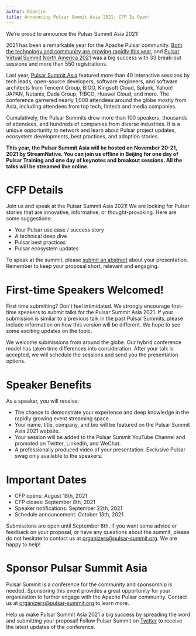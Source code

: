 ```yaml
---
author: Dianjin
title: Announcing Pulsar Summit Asia 2021: CFP Is Open!
---
```

We’re proud to announce the Pulsar Summit Asia 2021!

2021 has been a remarkable year for the Apache Pulsar community. [Both the technology and community are growing rapidly this year](https://streamnative.io/en/blog/community/2021-06-14-pulsar-hits-its-400th-contributor-and-passes-kafka-in-monthly-active-contributors), and [Pulsar Virtual Summit North America 2021](https://www.na2021.pulsar-summit.org) was a big success with 33 break-out sessions and more than 550 registrations.

Last year, [Pulsar Summit Asia](https://pulsar-summit.org/en/event/asia-2020) featured more than 40 interactive sessions by tech leads, open-source developers, software engineers, and software architects from Tencent Group, BIGO, Kingsoft Cloud, Splunk, Yahoo! JAPAN, Nutanix, Dada Group, TIBCO, Huawei Cloud, and more. The conference garnered nearly 1,000 attendees around the globe mostly from Asia, including attendees from top tech, fintech and media companies.

Cumulatively, the Pulsar Summits drew more than 100 speakers, thousands of attendees, and hundreds of companies from diverse industries. It is a unique opportunity to network and learn about Pulsar project updates, ecosystem developments, best practices, and adoption stories.

**This year, the Pulsar Summit Asia will be hosted on November 20-21, 2021 by StreamNative. You can join us offline in Beijing for one day of Pulsar Training and one day of keynotes and breakout sessions. All the talks will be streamed live online.**
# CFP Details
Join us and speak at the Pulsar Summit Asia 2021!
We are looking for Pulsar stories that are innovative, informative, or thought-provoking. Here are some suggestions:
- Your Pulsar use case / success story
- A technical deep dive
- Pulsar best practices
- Pulsar ecosystem updates

To speak at the summit, please [submit an abstract](https://sessionize.com/pulsar-summit-asia-2021/) about your presentation. Remember to keep your proposal short, relevant and engaging.
# First-time Speakers Welcomed! 
First time submitting? Don't feel intimidated. We strongly encourage first-time speakers to submit talks for the Pulsar Summit Asia 2021. If your submission is similar to a previous talk in the past Pulsar Summits, please include information on how this version will be different. We hope to see some exciting updates on the topic.

We welcome submissions from around the globe. Our hybrid conference model has taken time differences into consideration. After your talk is accepted, we will schedule the sessions and send you the presentation options. 

# Speaker Benefits
As a speaker, you will receive: 
- The chance to demonstrate your experience and deep knowledge in the rapidly growing event streaming space.
- Your name, title, company, and bio will be featured on the Pulsar Summit Asia 2021 website.
- Your session will be added to the Pulsar Summit YouTube Channel and promoted on Twitter,  LinkedIn, and WeChat.
- A professionally produced video of your presentation.
Exclusive Pulsar swag only available to the speakers.

# Important Dates
- CFP opens: August 18th, 2021 
- CFP closes: September 8th, 2021 
- Speaker notifications: September 22th, 2021
- Schedule announcement: October 13th, 2021 

Submissions are open until September 8th. If you want some advice or feedback on your proposal, or have any questions about the summit, please do not hesitate to contact us at organizers@pulsar-summit.org. We are happy to help!

# Sponsor Pulsar Summit Asia
Pulsar Summit is a conference for the community and sponsorship is needed. Sponsoring this event provides a great opportunity for your organization to further engage with the Apache Pulsar community. Contact us at organizers@pulsar-summit.org to learn more.

Help us make Pulsar Summit Asia 2021 a big success by spreading the word and submitting your proposal! Follow Pulsar Summit on [Twitter](https://twitter.com/PulsarSummit) to receive the latest updates of the conference.